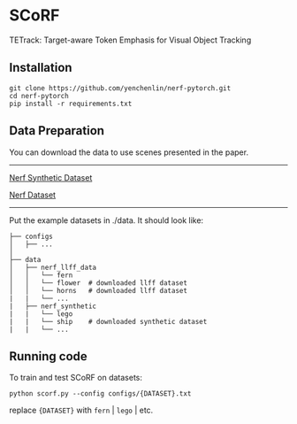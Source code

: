 # SCoRF

TETrack: Target-aware Token Emphasis for Visual Object Tracking

<!--
![TETrack_Framework](tracking/TETrack_network.png)
-->

## Installation

```
git clone https://github.com/yenchenlin/nerf-pytorch.git
cd nerf-pytorch
pip install -r requirements.txt
```

## Data Preparation
You can download the data to use scenes presented in the paper.

---

[Nerf Synthetic Dataset](http://www.kaggle.com/datasets/nguyenhung1903/nerf-synthetic-dataset/)

[Nerf Dataset](http://www.kaggle.com/datasets/sauravmaheshkar/nerf-dataset)

---

Put the example datasets in ./data. It should look like:
```
├── configs                                                                                                       
│   ├── ...                                                                                     
│                                                                                               
├── data                                                                                                                                                                                                       
│   ├── nerf_llff_data                                                                                                  
│   │   └── fern                                                                                                                             
│   │   └── flower  # downloaded llff dataset                                                                                  
│   │   └── horns   # downloaded llff dataset
|   |   └── ...
|   ├── nerf_synthetic
|   |   └── lego
|   |   └── ship    # downloaded synthetic dataset
|   |   └── ...
```

## Running code

To train and test SCoRF on datasets: 

```
python scorf.py --config configs/{DATASET}.txt
```

replace `{DATASET}` with `fern` | `lego` | etc.


